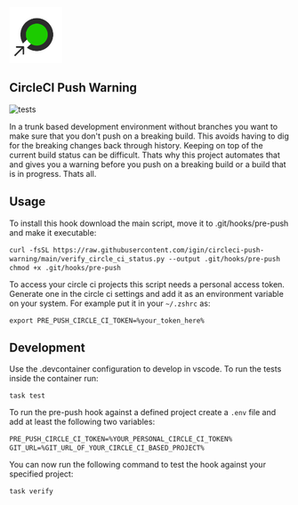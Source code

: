 <img src="./logo.png" height="100px" alt="Push Warning Logo" />

## CircleCI Push Warning
![tests](https://github.com/igin/circleci-push-warning/actions/workflows/main.yml/badge.svg)

In a trunk based development environment without branches you want to make sure that you don't push
on a breaking build. This avoids having to dig for the breaking changes back through history. Keeping
on top of the current build status can be difficult. Thats why this project automates that and gives
you a warning before you push on a breaking build or a build that is in progress. Thats all.

## Usage

To install this hook download the main script, move it to .git/hooks/pre-push and make it executable:

```
curl -fsSL https://raw.githubusercontent.com/igin/circleci-push-warning/main/verify_circle_ci_status.py --output .git/hooks/pre-push
chmod +x .git/hooks/pre-push
```

To access your circle ci projects this script needs a personal access token. Generate one in the 
circle ci settings and add it as an environment variable on your system. For example put it in your
`~/.zshrc` as:

```
export PRE_PUSH_CIRCLE_CI_TOKEN=%your_token_here%
```

## Development

Use the .devcontainer configuration to develop in vscode. To run the tests  inside the container run:

```
task test
```

To run the pre-push hook against a defined project create a `.env` file and add at least the following two variables:

```
PRE_PUSH_CIRCLE_CI_TOKEN=%YOUR_PERSONAL_CIRCLE_CI_TOKEN%
GIT_URL=%GIT_URL_OF_YOUR_CIRCLE_CI_BASED_PROJECT%
```

You can now run the following command to test the hook against your specified project:

```
task verify
```